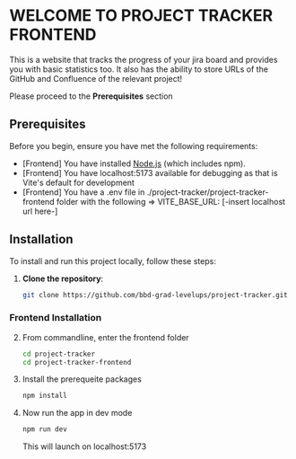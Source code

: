 # WELCOME TO PROJECT TRACKER FRONTEND
This is a website that tracks the progress of your jira board and provides you with basic statistics too. It also has the ability to store URLs of the GitHub and Confluence of the relevant project! 

Please proceed to the **Prerequisites** section

## Prerequisites

Before you begin, ensure you have met the following requirements:

- [Frontend] You have installed [Node.js](https://nodejs.org/) (which includes npm).
- [Frontend] You have localhost:5173 available for debugging as that is Vite's default for development 
- [Frontend] You have a .env file in ./project-tracker/project-tracker-frontend folder with the following => VITE_BASE_URL: [-insert localhost url here-]

## Installation

To install and run this project locally, follow these steps:

1. **Clone the repository**:
   ```bash
   git clone https://github.com/bbd-grad-levelups/project-tracker.git
   ```
### Frontend Installation

2. From commandline, enter the frontend folder
    ```bash
    cd project-tracker
    cd project-tracker-frontend
    ```

3. Install the prerequeite packages
    ```bash
    npm install
    ```
4. Now run the app in dev mode
    ```bash
    npm run dev
    ```
    This will launch on localhost:5173
    

<!-- Nedd to make .env file that has VITE_BASE_URL: [-insert localhost url here-] -->